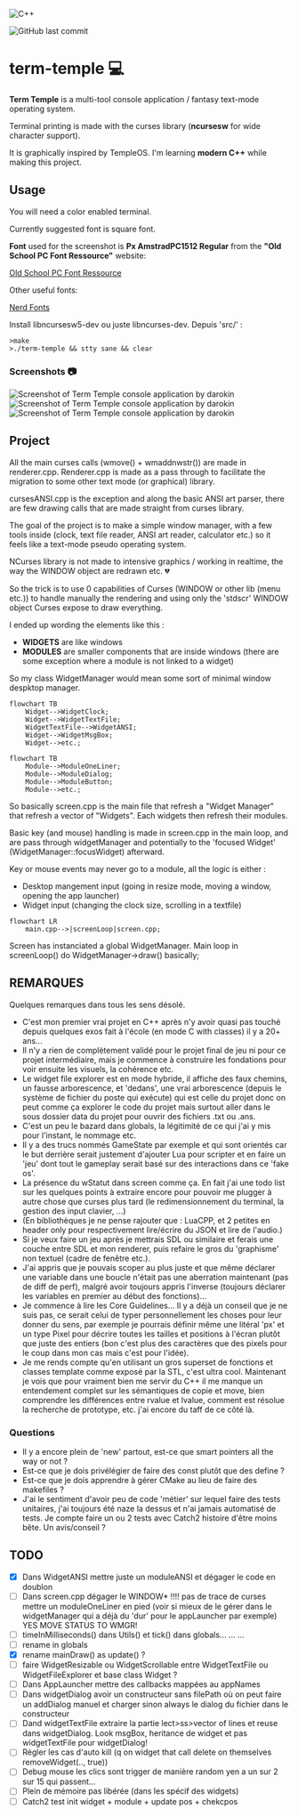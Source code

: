 ![C++](https://img.shields.io/badge/c++-%2300599C.svg?style=for-the-badge&logo=c%2B%2B&logoColor=white)

![GitHub last commit](https://img.shields.io/github/last-commit/darokin/term-temple)

# term-temple :computer:

**Term Temple** is a multi-tool console application / fantasy text-mode operating system.

Terminal printing is made with the curses library (**ncursesw** for wide character support).

It is graphically inspired by TempleOS. I'm learning **modern C++** while making this project.

## Usage

You will need a color enabled terminal.

Currently suggested font is square font.

**Font** used for the screenshot is **Px AmstradPC1512 Regular** from the **"Old School PC Font Ressource"** website:

[Old School PC Font Ressource](https://int10h.org/oldschool-pc-fonts/fontlist/)

Other useful fonts:

[Nerd Fonts](https://www.nerdfonts.com/font-downloads)

Install libncursesw5-dev ou juste libncurses-dev.
Depuis 'src/' :

```
>make  
>./term-temple && stty sane && clear
```

### Screenshots :camera:

![Screenshot of Term Temple console application by darokin](https://darokin.info/github/imgs/term-temple_01.png)
![Screenshot of Term Temple console application by darokin](https://darokin.info/github/imgs/term-temple_02.png)
![Screenshot of Term Temple console application by darokin](https://darokin.info/github/imgs/term-temple_03.png)

## Project

All the main curses calls (wmove() + wmaddnwstr()) are made in renderer.cpp. Renderer.cpp is made as a pass through to facilitate the migration to some other text mode (or graphical) library.

cursesANSI.cpp is the exception and along the basic ANSI art parser, there are few drawing calls that are made straight from curses library.

The goal of the project is to make a simple window manager, with a few tools inside (clock, text file reader, ANSI art reader, calculator etc.) so it feels like a text-mode pseudo operating system.

NCurses library is not made to intensive graphics / working in realtime, the way the WINDOW object are redrawn etc. :broken_heart:

So the trick is to use 0 capabilities of Curses (WINDOW or other lib (menu etc.)) to handle manually the rendering and using only the 'stdscr' WINDOW object Curses expose to draw everything.

I ended up wording the elements like this :
 - **WIDGETS** are like windows
 - **MODULES** are smaller components that are inside windows (there are some exception where a module is not linked to a widget)

So my class WidgetManager would mean some sort of minimal window despktop manager. 

```mermaid
flowchart TB
    Widget-->WidgetClock;
    Widget-->WidgetTextFile;
    WidgetTextFile-->WidgetANSI;
    Widget-->WidgetMsgBox;
    Widget-->etc.;
```

```mermaid
flowchart TB
    Module-->ModuleOneLiner;
    Module-->ModuleDialog;
    Module-->ModuleButton;
    Module-->etc.;
```

So basically screen.cpp is the main file that refresh a "Widget Manager" that refresh a vector of "Widgets". Each widgets then refresh their modules.

Basic key (and mouse) handling is made in screen.cpp in the main loop, and are pass through widgetManager and potentially to the 'focused Widget' (WidgetManager::focusWidget) afterward.

Key or mouse events may never go to a module, all the logic is either : 
 - Desktop mangement input (going in resize mode, moving a window, opening the app launcher)
 - Widget input (changing the clock size, scrolling in a textfile)


```mermaid
flowchart LR
    main.cpp-->|screenLoop|screen.cpp;
```

Screen has instanciated a global WidgetManager.
Main loop in screenLoop() do WidgetManager->draw() basically;

## REMARQUES

Quelques remarques dans tous les sens désolé.
 - C'est mon premier vrai projet en C++ après n'y avoir quasi pas touché depuis quelques exos fait à l'école (en mode C with classes) il y a 20+ ans...
 - Il n'y a rien de complètement validé pour le projet final de jeu ni pour ce projet intermédiaire, mais je commence à construire les fondations pour voir ensuite les visuels, la cohérence etc.
 - Le widget file explorer est en mode hybride, il affiche des faux chemins, un fausse arborescence, et 'dedans', une vrai arborescence (depuis le système de fichier du poste qui exécute) qui est celle du projet donc on peut comme ça explorer le code du projet mais surtout aller dans le sous dossier data du projet pour ouvrir des fichiers .txt ou .ans. 
 - C'est un peu le bazard dans globals, la légitimité de ce qui j'ai y mis pour l'instant, le nommage etc.
 - Il y a des trucs nommés GameState par exemple et qui sont orientés car le but derrière serait justement d'ajouter Lua pour scripter et en faire un 'jeu' dont tout le gameplay serait basé sur des interactions dans ce 'fake os'.
 - La présence du wStatut dans screen comme ça. En fait j'ai une todo list sur les quelques points à extraire encore pour pouvoir me plugger à autre chose que curses plus tard (le redimensionnement du terminal, la gestion des input clavier, ...)
 - (En bibliothèques je ne pense rajouter que : LuaCPP, et 2 petites en header only pour respectivement lire/écrire du JSON et lire de l'audio.)
 - Si je veux faire un jeu après je mettrais SDL ou similaire et ferais une couche entre SDL et mon renderer, puis refaire le gros du 'graphisme' non textuel (cadre de fenêtre etc.).
 - J'ai appris que je pouvais scoper au plus juste et que même déclarer une variable dans une boucle n'était pas une aberration maintenant (pas de diff de perf), malgré avoir toujours appris l'inverse (toujours déclarer les variables en premier au début des fonctions)... 
 - Je commence à lire les Core Guidelines... Il y a déjà un conseil que je ne suis pas, ce serait celui de typer personnellement les choses pour leur donner du sens, par exemple je pourrais définir même une litéral 'px' et un type Pixel pour décrire toutes les tailles et positions à l'écran plutôt que juste des entiers (bon c'est plus des caractères que des pixels pour le coup dans mon cas mais c'est pour l'idée). 
 - Je me rends compte qu'en utilisant un gros superset de fonctions et classes template comme exposé par la STL, c'est ultra cool. Maintenant je vois que pour vraiment bien me servir du C++ il me manque un entendement complet sur les sémantiques de copie et move, bien comprendre les différences entre rvalue et lvalue, comment est résolue la recherche de prototype, etc. j'ai encore du taff de ce côté là.

### Questions 

 - Il y a encore plein de 'new' partout, est-ce que smart pointers all the way or not ?
 - Est-ce que je dois privélégier de faire des const plutôt que des define ?
 - Est-ce que je dois apprendre à gérer CMake au lieu de faire des makefiles ?
 - J'ai le sentiment d'avoir peu de code 'métier' sur lequel faire des tests unitaires, j'ai toujours été naze la dessus et n'ai jamais automatisé de tests. Je compte faire un ou 2 tests avec Catch2 histoire d'être moins bête. Un avis/conseil ?


## TODO

 - [x] Dans WidgetANSI mettre juste un moduleANSI et dégager le code en doublon
 - [ ] Dans screen.cpp dégager le WINDOW* !!!! pas de trace de curses mettre un moduleOneLiner en pied (voir si mieux de le gérer dans le widgetManager qui a déjà du 'dur' pour le appLauncher par exemple) YES MOVE STATUS TO WMGR!
 - [ ] timeInMilliseconds() dans Utils() et tick() dans globals... ... ...
 - [ ] rename in globals 
 - [x] rename mainDraw() as update() ?
 - [ ] faire WidgetResizable ou WidgetScrollable entre WidgetTextFile ou WidgetFileExplorer et base class Widget ?
 - [ ] Dans AppLauncher mettre des callbacks mappées au appNames
 - [ ] Dans widgetDialog avoir un constructeur sans filePath où on peut faire un addDialog manuel et charger sinon always le dialog du fichier dans le constructeur
 - [ ] Dand widgetTextFile extraire la partie lect>ss>vector of lines et reuse dans widgetDialog. Look msgBox, heritance de widget et pas widgetTextFile pour widgetDialog!
 - [ ] Régler les cas d'auto kill (q on widget that call delete on themselves removeWidget(.., true))
 - [ ] Debug mouse les clics sont trigger de manière random yen a un sur 2 sur 15 qui passent...
 - [ ] Plein de mémoire pas libérée (dans les spécif des widgets)
 - [ ] Catch2 test init widget + module + update pos + chekcpos